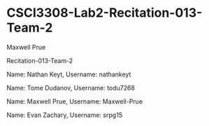 # CSCI3308-Lab2-Recitation-013-Team-2

Maxwell Prue

Recitation-013-Team-2

Name: Nathan Keyt, Username: nathankeyt

Name: Tome Dudanov, Username: todu7268 

Name: Maxwell Prue, Username: Maxwell-Prue

Name: Evan Zachary, Username: srpg15
